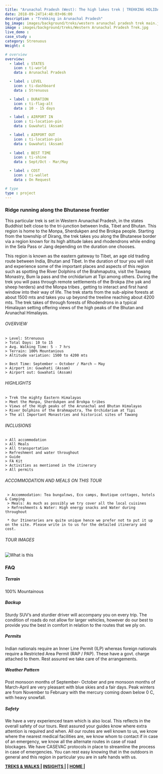 ```yaml
---
title: "Arunachal Pradesh (West): The high lakes trek | TREKKING HOLIDAY"
date: 2018-09-24T14:48:03+06:00
description : "Trekking in Arunachal Pradesh"
bg_image: images/background/treks/western arunachal pradesh trek main.jpg
image : images/background/treks/Western Arunachal Pradesh Trek.jpg
live_demo : 
case_study : 
category: Strenuous
Weight: 4

# overview
overview:
  - label : STATES
    icon : ti-world
    data : Arunachal Pradesh

  - label : LEVEL
    icon : ti-dashboard
    data : Strenuous

  - label : DURATION
    icon : ti-flag-alt
    data : 10 - 15 days

  - label : AIRPORT IN
    icon : ti-location-pin
    data : Guwahati (Assam)

  - label : AIRPORT OUT
    icon : ti-location-pin
    data : Guwahati (Assam)
    
  - label : BEST TIME
    icon : ti-shine
    data : Sept/Oct - Mar/May

  - label : COST
    icon : ti-wallet
    data : On Request

# type
type : project
---
```


### Ridge running along the Bhutanese frontier

This particular trek is set in Western Arunachal Pradesh, in the states Buddhist belt close to the tri-junction between India, Tibet and Bhutan. This region is home to the Monpa,  Sherdukpen and the Brokpa people. Starting from the township of Dirang, the trek takes you along the Bhutanese border via a region known for its high altitude lakes and rhodendrons while ending in the Sela Pass or Jang depending on the duration one chooses.

This region is known as the eastern gateway to Tibet, an age old trading route between India, Bhutan and Tibet. In the duration of tour you will visit and experience some of the important places and aspects of this region such as spotting the River Dolphins of the Brahmaputra, visit the Tawang Monastry, Bum la pass and the orchidarium at Tipi among others. During the trek you will pass through remote settlements of the Brokpa (the yak and sheep herders) and the Monpa tribes , getting to interact and first hand window into their way of life. The trek starts from the sub-alpine forests at about 1500 mts and takes you up beyond the treeline reaching about 4200 mts. The trek takes of through forests of Rhodendrons in a typical Himalayan setting offering views of the high peaks of the Bhutan and Arunachal Himalayas.



###### OVERVIEW
```
> Level: Strenuous
> Total Days: 10 to 15
> Avg. Walking Time: 5 - 7 hrs
> Terrain: 100% Mountanious
> Altitude variation: 1500 to 4200 mts

> Best Time: September – October / March – May
> Airport in: Guwahati (Assam)
> Airport out: Guwahati (Assam)
```




###### HIGHLIGHTS
```
> Trek the mighty Eastern Himalayas
> Meet the Monpa, Sherdukpen and Brokpa tribes
> Views of the High peaks of the Arunachal and Bhutan Himalayas
> River Dolphins of the Brahmaputra, The Orchidarium at Tipi
> The all Important Monastries and historical sites of Tawang
```

###### INCLUSIONS
```
> All accommodation
> All Meals
> All transportation
> Refreshment and water throughout
> Guide 
> FA Kit
> Activities as mentioned in the itinerary
> All permits
```
###### ACCOMMODATION AND MEALS ON THIS TOUR

```
 > Accommodation: Tea bungalows, Eco camps, Boutique cottages, hotels & Camping
 > Meals: As much as possibly we try cover all the local cuisines
 > Refreshments & Water: High energy snacks and Water during throughout
``` 

``` * Our Itineraries are quite unique hence we prefer not to put it up on the site. Please write in to us for the detailed itinerary and cost.```

###### TOUR IMAGES

![What is this](/images/background/treks/westernarunachaltrekgallery.jpg)



### FAQ



##### Terrain 

100% Mountainous

##### Backup
Sturdy SUV’s and sturdier driver will accompany you on every trip. The condition of roads do not allow for larger vehicles, however do our best to provide you the best in comfort in relation to the routes that we ply on. 


##### Permits
Indian nationals require an Inner Line Permit (ILP) whereas foreign nationals require a Restricted Area Permit (RAP / PAP). These have a govt. charge attached to them. Rest assured we take care of the arrangements.

##### Weather Pattern
Post monsoon months of September- October and pre monsoon months of March-April are very pleasant with blue skies and a fair days. Peak winters are from November to February with the mercury coming down below 0 C, with heavy snowfall.

##### Safety 
We have a very experienced team which is also local. This reflects in the overall safety of our tours. Rest assured your guides know where extra attention is required and when. All our routes are well known to us, we know where the nearest medical facilities are, we know whom to contact if in case of an emergency, we know all the alternate routes in case of road blockages. We have CASEVAC protocols in place to streamline the process in case of emergencies. You can rest easy knowing that in the outdoors in general and this region in particular you are in safe hands with us.

**[TREKS & WALKS  ](https://www.northbynortheast.in/treks/)       |  [INSIGHTS |](https://www.northbynortheast.in/insights/) |  [HOME |](https://www.northbynortheast.in/)**
 

        